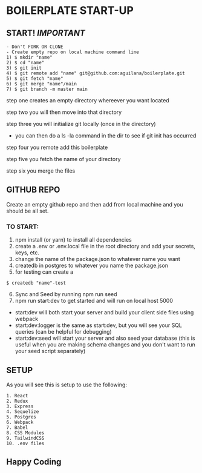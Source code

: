 # BOILERPLATE START-UP

## START! ***IMPORTANT***

```
- Don't FORK OR CLONE
- Create empty repo on local machine command line
1) $ mkdir "name" 
2) $ cd "name"    
3) $ git init   
4) $ git remote add "name" git@github.com:aguilana/boilerplate.git
5) $ git fetch "name"
6) $ git merge "name"/main
7) $ git branch -m master main
```
step one creates an empty directory whereever you want located

step two you will then move into that directory

step three you will initialize git locally (once in the directory)

- you can then do a ls -la command in the dir to see if git init has occurred

step four you remote add this boilerplate

step five you fetch the name of your directory

step six you merge the files

## GITHUB REPO

Create an empty github repo and then add from local machine and you should be all set.

### TO START:

1. npm install (or yarn) to install all dependencies
2. create a .env or .env.local file in the root directory and add your secrets, keys, etc.
3. change the name of the package.json to whatever name you want
4. createdb in postgres to whatever you name the package.json
5. for testing can create a 
```
$ createdb "name"-test 
```
6. Sync and Seed by running npm run seed
7. npm run start:dev to get started and will run on local host 5000

- start:dev will both start your server and build your client side files using webpack
- start:dev:logger is the same as start:dev, but you will see your SQL queries (can be helpful for debugging)
- start:dev:seed will start your server and also seed your database (this is useful when you are making schema changes and you don't want to run your seed script separately)

## SETUP

As you will see this is setup to use the following:

```
1. React
2. Redux
3. Express
4. Sequelize
5. Postgres
6. Webpack
7. Babel
8. CSS Modules
9. TailwindCSS
10. .env files
```

## Happy Coding
